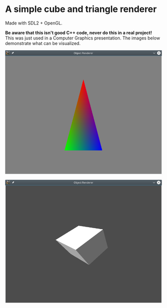 # A simple cube and triangle renderer

Made with SDL2 + OpenGL.

**Be aware that this isn't good C++ code, never do this in a real project!** This
was just used in a Computer Graphics presentation. The images below demonstrate
what can be visualized.

![Triangle](triangle.png)

![Cube](cube.png)


